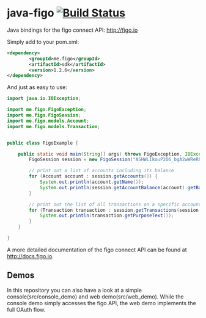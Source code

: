 java-figo [![Build Status](https://travis-ci.org/figo-connect/java-figo.png)](https://travis-ci.org/figo-connect/java-figo)
===========

Java bindings for the figo connect API: http://figo.io

Simply add to your pom.xml:

```xml
<dependency>
        <groupId>me.figo</groupId>
        <artifactId>sdk</artifactId>
        <version>1.2.6</version>
</dependency>
```

And just as easy to use:
```java
import java.io.IOException;

import me.figo.FigoException;
import me.figo.FigoSession;
import me.figo.models.Account;
import me.figo.models.Transaction;


public class FigoExample {

	public static void main(String[] args) throws FigoException, IOException {
		FigoSession session = new FigoSession("ASHWLIkouP2O6_bgA2wWReRhletgWKHYjLqDaqb0LFfamim9RjexTo22ujRIP_cjLiRiSyQXyt2kM1eXU2XLFZQ0Hro15HikJQT_eNeT_9XQ");

		// print out a list of accounts including its balance
		for (Account account : session.getAccounts()) {
			System.out.println(account.getName());
			System.out.println(session.getAccountBalance(account).getBalance());
		}

		// print out the list of all transactions on a specific account
		for (Transaction transaction : session.getTransactions(session.getAccount("A1.2"))) {
			System.out.println(transaction.getPurposeText());
		}
	}

}
```

A more detailed documentation of the figo connect API can be found at http://docs.figo.io.

Demos
-----
In this repository you can also have a look at a simple console(src/console_demo) and web demo(src/web_demo). While the console demo
simply accesses the figo API, the web demo implements the full OAuth flow.
